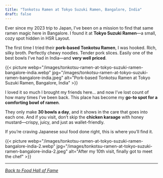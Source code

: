 ```yaml
---
title: "Tonkotsu Ramen at Tokyo Suzuki Ramen, Bangalore, India"
draft: false
---
```


Ever since my 2023 trip to Japan, I’ve been on a mission to find that same ramen magic here in Bangalore. I found it at **Tokyo Suzuki Ramen**—a small, cozy spot hidden in HSR Layout.

The first time I tried their **pork-based Tonkotsu Ramen**, I was hooked. Rich, silky broth. Perfectly chewy noodles. Tender pork slices. Easily one of the best bowls I’ve had in India—and **very well priced**.  

{{< picture webp="/images/tonkotsu-ramen-at-tokyo-suzuki-ramen-bangalore-india.webp" jpg="/images/tonkotsu-ramen-at-tokyo-suzuki-ramen-bangalore-india.jpeg" alt="Pork-based Tonkotsu Ramen at Tokyo Suzuki Ramen, Bangalore, India" >}}

I loved it so much I brought my friends here… and now I’ve lost count of how many times I’ve been back. This place has become my **go-to spot for a comforting bowl of ramen**.  

They only make **30 bowls a day**, and it shows in the care that goes into each one. And if you visit, don’t skip the **chicken karaage** with honey mustard—crispy, juicy, and just as wallet-friendly.  

If you’re craving Japanese soul food done right, this is where you’ll find it.

{{< picture webp="/images/tonkotsu-ramen-at-tokyo-suzuki-ramen-bangalore-india-2.webp" jpg="/images/tonkotsu-ramen-at-tokyo-suzuki-ramen-bangalore-india-2.jpeg" alt="After my 10th visit, finally got to meet the chef" >}}

---

*[Back to Food Hall of Fame](/food)* 